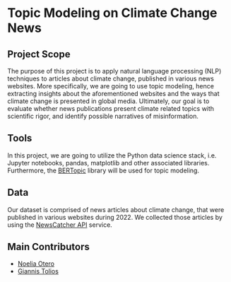 # Topic Modeling on Climate Change News
## Project Scope
The purpose of this project is to apply natural language processing (NLP) techniques to articles about climate change, published in various news websites. More specifically, we are going to use topic modeling, hence extracting insights about the aforementioned websites and the ways that climate change is presented in global media. Ultimately, our goal is to evaluate whether news publications present climate related topics with scientific rigor, and identify possible narratives of misinformation.

## Tools
In this project, we are going to utilize the Python data science stack, i.e. Jupyter notebooks, pandas, matplotlib and other associated libraries. Furthermore, the [BERTopic](https://maartengr.github.io/BERTopic/index.html) library will be used for topic modeling.

## Data
Our dataset is comprised of news articles about climate change, that were published in various websites during 2022. We collected those articles by using the [NewsCatcher API](https://newscatcherapi.com/) service. 

## Main Contributors
* [Noelia Otero](https://www.linkedin.com/in/noelia-otero-felipe-32984728/)
* [Giannis Tolios](https://giannis.io/)
